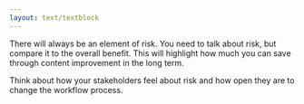 ```yaml
---
layout: text/textblock
---
```


There will always be an element of risk. You need to talk about risk, but compare it to the overall benefit. This will highlight how much you can save through content improvement in the long term. 

Think about how your stakeholders feel about risk and how open they are to change the workflow process.



